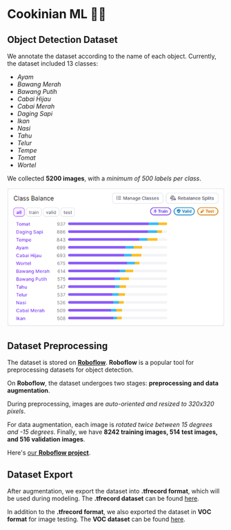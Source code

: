 # Cookinian ML 🧑‍🍳

## Object Detection Dataset

We annotate the dataset according to the name of each object. Currently, the dataset included 13 classes:

- _Ayam_
- _Bawang Merah_
- _Bawang Putih_
- _Cabai Hijau_
- _Cabai Merah_
- _Daging Sapi_
- _Ikan_
- _Nasi_
- _Tahu_
- _Telur_
- _Tempe_
- _Tomat_
- _Wortel_

We collected **5200 images**, with a _minimum of 500 labels per class_.

![Contoh gambar dari dataset](https://raw.githubusercontent.com/Cookinian-App/machine-learning/main/docs/dataset_health.png)

## Dataset Preprocessing

The dataset is stored on [**Roboflow**](https://www.roboflow.com). **Roboflow** is a popular tool for preprocessing datasets for object detection.

On **Roboflow**, the dataset undergoes two stages: **preprocessing and data augmentation**.

During preprocessing, images are _auto-oriented and resized to 320x320 pixels_.

For data augmentation, each image is _rotated twice between 15 degrees and -15 degrees_. Finally, we have **8242 training images, 514 test images, and 516 validation images**.

Here's [our **Roboflow project**](https://universe.roboflow.com/ingridients/ingridients_detection).

## Dataset Export

After augmentation, we export the dataset into **.tfrecord format**, which will be used during modeling. The **.tfrecord dataset** can be found [here](https://drive.google.com/drive/folders/1yVzn0U_c5VC_NOqByjIU-WgmjiOneP_5?usp=drive_link).

In addition to the **.tfrecord format**, we also exported the dataset in **VOC format** for image testing. The **VOC dataset** can be found [here](https://drive.google.com/drive/folders/18mNiC_kTkQ4m5Y3Xfbm_RaPfF_ouBzpd?usp=drive_link).
